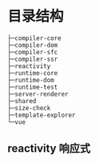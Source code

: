# 目录结构

```
├─compiler-core
├─compiler-dom
├─compiler-sfc
├─compiler-ssr
├─reactivity
├─runtime-core
├─runtime-dom
├─runtime-test
├─server-renderer
├─shared
├─size-check
├─template-explorer
└─vue
```

## reactivity 响应式

